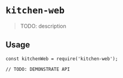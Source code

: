 # `kitchen-web`

> TODO: description

## Usage

```
const kitchenWeb = require('kitchen-web');

// TODO: DEMONSTRATE API
```
